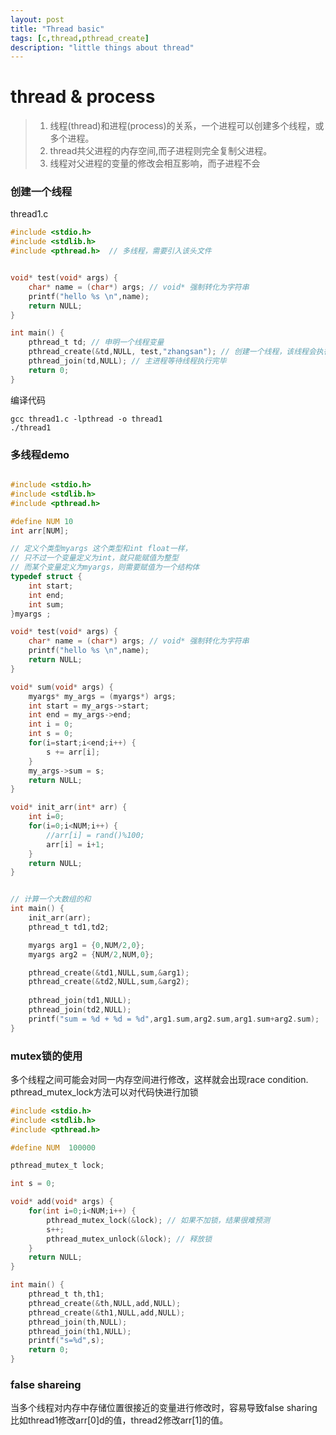 ```yaml
---
layout: post
title: "Thread basic" 
tags: [c,thread,pthread_create]
description: "little things about thread" 
---
```


thread & process
===

> 1. 线程(thread)和进程(process)的关系，一个进程可以创建多个线程，或多个进程。
> 2. thread共父进程的内存空间,而子进程则完全复制父进程。
> 3. 线程对父进程的变量的修改会相互影响，而子进程不会

### 创建一个线程

thread1.c

```c
#include <stdio.h>
#include <stdlib.h>
#include <pthread.h>  // 多线程，需要引入该头文件


void* test(void* args) {
	char* name = (char*) args; // void* 强制转化为字符串
	printf("hello %s \n",name);
	return NULL;
}

int main() {
	pthread_t td; // 申明一个线程变量
	pthread_create(&td,NULL, test,"zhangsan"); // 创建一个线程，该线程会执行test这个方法，并传入参数zhangsan
	pthread_join(td,NULL); // 主进程等待线程执行完毕
	return 0;
}

```

编译代码
	
	gcc thread1.c -lpthread -o thread1
	./thread1   

### 多线程demo

```c

#include <stdio.h>
#include <stdlib.h>
#include <pthread.h>

#define NUM 10
int arr[NUM];

// 定义个类型myargs 这个类型和int float一样，
// 只不过一个变量定义为int，就只能赋值为整型
// 而某个变量定义为myargs，则需要赋值为一个结构体
typedef struct {
	int start;
	int end;
	int sum;
}myargs ;

void* test(void* args) {
	char* name = (char*) args; // void* 强制转化为字符串
	printf("hello %s \n",name);
	return NULL;
}

void* sum(void* args) {
	myargs* my_args = (myargs*) args;
	int start = my_args->start;
	int end = my_args->end;
	int i = 0;
	int s = 0;
	for(i=start;i<end;i++) {
		s += arr[i];
	}
	my_args->sum = s;
	return NULL;
}

void* init_arr(int* arr) {
	int i=0;
	for(i=0;i<NUM;i++) {
		//arr[i] = rand()%100;
		arr[i] = i+1;
	}
	return NULL;
}


// 计算一个大数组的和
int main() {
	init_arr(arr);
	pthread_t td1,td2;

	myargs arg1 = {0,NUM/2,0};
	myargs arg2 = {NUM/2,NUM,0};

	pthread_create(&td1,NULL,sum,&arg1);
	pthread_create(&td2,NULL,sum,&arg2);
	
	pthread_join(td1,NULL);
	pthread_join(td2,NULL);
	printf("sum = %d + %d = %d",arg1.sum,arg2.sum,arg1.sum+arg2.sum);
}
```


### mutex锁的使用

多个线程之间可能会对同一内存空间进行修改，这样就会出现race condition.<br/>
pthread_mutex_lock方法可以对代码快进行加锁


```c
#include <stdio.h>
#include <stdlib.h>
#include <pthread.h>

#define NUM  100000

pthread_mutex_t lock;

int s = 0;

void* add(void* args) {
	for(int i=0;i<NUM;i++) {
		pthread_mutex_lock(&lock); // 如果不加锁，结果很难预测
		s++;
		pthread_mutex_unlock(&lock); // 释放锁
	}
	return NULL;
}

int main() {
	pthread_t th,th1;
	pthread_create(&th,NULL,add,NULL);
	pthread_create(&th1,NULL,add,NULL);
	pthread_join(th,NULL);
	pthread_join(th1,NULL);
	printf("s=%d",s);
	return 0;
}
```

### false shareing

当多个线程对内存中存储位置很接近的变量进行修改时，容易导致false sharing<br/>
比如thread1修改arr[0]d的值，thread2修改arr[1]的值。
